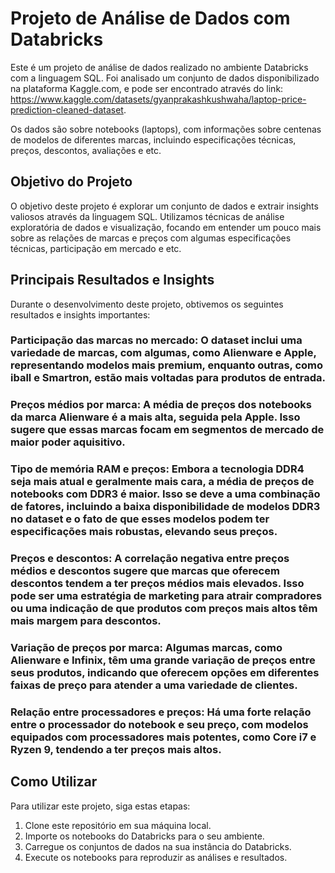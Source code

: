 # Projeto de Análise de Dados com Databricks

Este é um projeto de análise de dados realizado no ambiente Databricks com a linguagem SQL. Foi analisado um conjunto de dados disponibilizado na plataforma Kaggle.com, e pode ser encontrado através do link: https://www.kaggle.com/datasets/gyanprakashkushwaha/laptop-price-prediction-cleaned-dataset.

Os dados são sobre notebooks (laptops), com informações sobre centenas de modelos de diferentes marcas, incluindo especificações técnicas, preços, descontos, avaliações e etc.

## Objetivo do Projeto

O objetivo deste projeto é explorar um conjunto de dados e extrair insights valiosos através da linguagem SQL. Utilizamos técnicas de análise exploratória de dados e visualização, focando em entender um pouco mais sobre as relações de marcas e preços com algumas especificações técnicas, participação em mercado e etc.

## Principais Resultados e Insights

Durante o desenvolvimento deste projeto, obtivemos os seguintes resultados e insights importantes:

### Participação das marcas no mercado: O dataset inclui uma variedade de marcas, com algumas, como Alienware e Apple, representando modelos mais premium, enquanto outras, como iball e Smartron, estão mais voltadas para produtos de entrada.

### Preços médios por marca: A média de preços dos notebooks da marca Alienware é a mais alta, seguida pela Apple. Isso sugere que essas marcas focam em segmentos de mercado de maior poder aquisitivo.

### Tipo de memória RAM e preços: Embora a tecnologia DDR4 seja mais atual e geralmente mais cara, a média de preços de notebooks com DDR3 é maior. Isso se deve a uma combinação de fatores, incluindo a baixa disponibilidade de modelos DDR3 no dataset e o fato de que esses modelos podem ter especificações mais robustas, elevando seus preços.

### Preços e descontos: A correlação negativa entre preços médios e descontos sugere que marcas que oferecem descontos tendem a ter preços médios mais elevados. Isso pode ser uma estratégia de marketing para atrair compradores ou uma indicação de que produtos com preços mais altos têm mais margem para descontos.

### Variação de preços por marca: Algumas marcas, como Alienware e Infinix, têm uma grande variação de preços entre seus produtos, indicando que oferecem opções em diferentes faixas de preço para atender a uma variedade de clientes.

### Relação entre processadores e preços: Há uma forte relação entre o processador do notebook e seu preço, com modelos equipados com processadores mais potentes, como Core i7 e Ryzen 9, tendendo a ter preços mais altos.


## Como Utilizar

Para utilizar este projeto, siga estas etapas:

1. Clone este repositório em sua máquina local.
2. Importe os notebooks do Databricks para o seu ambiente.
3. Carregue os conjuntos de dados na sua instância do Databricks.
4. Execute os notebooks para reproduzir as análises e resultados.





